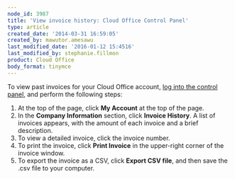 ```yaml
---
node_id: 3987
title: 'View invoice history: Cloud Office Control Panel'
type: article
created_date: '2014-03-31 16:59:05'
created_by: mawutor.amesawu
last_modified_date: '2016-01-12 15:4516'
last_modified_by: stephanie.fillmon
product: Cloud Office
body_format: tinymce
---
```


To view past invoices for your Cloud Office account, [log into the
control panel](https://cp.rackspace.com/), and perform the following
steps:

1.  At the top of the page, click **My Account** at the top of the page.
2.  In the **Company Information** section, click **Invoice History**. A
    list of invoices appears, with the amount of each invoice and a
    brief description.
3.  To view a detailed invoice, click the invoice number.
4.  To print the invoice, click **Print Invoice** in the upper-right
    corner of the invoice window.
5.  To export the invoice as a CSV, click **Export CSV file**, and then
    save the .csv file to your computer.


